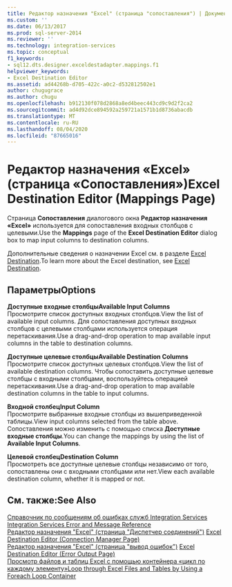 ```yaml
---
title: Редактор назначения "Excel" (страница "сопоставления") | Документация Майкрософт
ms.custom: ''
ms.date: 06/13/2017
ms.prod: sql-server-2014
ms.reviewer: ''
ms.technology: integration-services
ms.topic: conceptual
f1_keywords:
- sql12.dts.designer.exceldestadapter.mappings.f1
helpviewer_keywords:
- Excel Destination Editor
ms.assetid: ad44268b-d705-422c-a0c2-d532812502e1
author: chugugrace
ms.author: chugu
ms.openlocfilehash: b912130f078d2868a8ed4beec443cd9c9d2f2ca2
ms.sourcegitcommit: ad4d92dce894592a259721a1571b1d8736abacdb
ms.translationtype: MT
ms.contentlocale: ru-RU
ms.lasthandoff: 08/04/2020
ms.locfileid: "87665016"
---
```

# <a name="excel-destination-editor-mappings-page"></a><span data-ttu-id="fc724-102">Редактор назначения «Excel» (страница «Сопоставления»)</span><span class="sxs-lookup"><span data-stu-id="fc724-102">Excel Destination Editor (Mappings Page)</span></span>
  <span data-ttu-id="fc724-103">Страница **Сопоставления** диалогового окна **Редактор назначения «Excel»** используется для сопоставления входных столбцов с целевыми.</span><span class="sxs-lookup"><span data-stu-id="fc724-103">Use the **Mappings** page of the **Excel Destination Editor** dialog box to map input columns to destination columns.</span></span>  
  
 <span data-ttu-id="fc724-104">Дополнительные сведения о назначении Excel см. в разделе [Excel Destination](data-flow/excel-destination.md).</span><span class="sxs-lookup"><span data-stu-id="fc724-104">To learn more about the Excel destination, see [Excel Destination](data-flow/excel-destination.md).</span></span>  
  
## <a name="options"></a><span data-ttu-id="fc724-105">Параметры</span><span class="sxs-lookup"><span data-stu-id="fc724-105">Options</span></span>  
 <span data-ttu-id="fc724-106">**Доступные входные столбцы**</span><span class="sxs-lookup"><span data-stu-id="fc724-106">**Available Input Columns**</span></span>  
 <span data-ttu-id="fc724-107">Просмотрите список доступных входных столбцов.</span><span class="sxs-lookup"><span data-stu-id="fc724-107">View the list of available input columns.</span></span> <span data-ttu-id="fc724-108">Для сопоставления доступных входных столбцов с целевыми столбцами используется операция перетаскивания.</span><span class="sxs-lookup"><span data-stu-id="fc724-108">Use a drag-and-drop operation to map available input columns in the table to destination columns.</span></span>  
  
 <span data-ttu-id="fc724-109">**Доступные целевые столбцы**</span><span class="sxs-lookup"><span data-stu-id="fc724-109">**Available Destination Columns**</span></span>  
 <span data-ttu-id="fc724-110">Просмотрите список доступных целевых столбцов.</span><span class="sxs-lookup"><span data-stu-id="fc724-110">View the list of available destination columns.</span></span> <span data-ttu-id="fc724-111">Чтобы сопоставить доступные целевые столбцы с входными столбцами, воспользуйтесь операцией перетаскивания.</span><span class="sxs-lookup"><span data-stu-id="fc724-111">Use a drag-and-drop operation to map available destination columns in the table to input columns.</span></span>  
  
 <span data-ttu-id="fc724-112">**Входной столбец**</span><span class="sxs-lookup"><span data-stu-id="fc724-112">**Input Column**</span></span>  
 <span data-ttu-id="fc724-113">Просмотрите выбранные входные столбцы из вышеприведенной таблицы.</span><span class="sxs-lookup"><span data-stu-id="fc724-113">View input columns selected from the table above.</span></span> <span data-ttu-id="fc724-114">Сопоставления можно изменить с помощью списка **Доступные входные столбцы**.</span><span class="sxs-lookup"><span data-stu-id="fc724-114">You can change the mappings by using the list of **Available Input Columns**.</span></span>  
  
 <span data-ttu-id="fc724-115">**Целевой столбец**</span><span class="sxs-lookup"><span data-stu-id="fc724-115">**Destination Column**</span></span>  
 <span data-ttu-id="fc724-116">Просмотреть все доступные целевые столбцы независимо от того, сопоставлены они с входными столбцами или нет.</span><span class="sxs-lookup"><span data-stu-id="fc724-116">View each available destination column, whether it is mapped or not.</span></span>  
  
## <a name="see-also"></a><span data-ttu-id="fc724-117">См. также:</span><span class="sxs-lookup"><span data-stu-id="fc724-117">See Also</span></span>  
 <span data-ttu-id="fc724-118">[Справочник по сообщениям об ошибках служб Integration Services](../../2014/integration-services/integration-services-error-and-message-reference.md) </span><span class="sxs-lookup"><span data-stu-id="fc724-118">[Integration Services Error and Message Reference](../../2014/integration-services/integration-services-error-and-message-reference.md) </span></span>  
 <span data-ttu-id="fc724-119">[Редактор назначения "Excel" &#40;страница "Диспетчер соединений"&#41;](../../2014/integration-services/excel-destination-editor-connection-manager-page.md) </span><span class="sxs-lookup"><span data-stu-id="fc724-119">[Excel Destination Editor &#40;Connection Manager Page&#41;](../../2014/integration-services/excel-destination-editor-connection-manager-page.md) </span></span>  
 <span data-ttu-id="fc724-120">[Редактор назначения "Excel" &#40;страница "вывод ошибок"&#41;](../../2014/integration-services/excel-destination-editor-error-output-page.md) </span><span class="sxs-lookup"><span data-stu-id="fc724-120">[Excel Destination Editor &#40;Error Output Page&#41;](../../2014/integration-services/excel-destination-editor-error-output-page.md) </span></span>  
 [<span data-ttu-id="fc724-121">Просмотр файлов и таблиц Excel с помощью контейнера «цикл по каждому элементу»</span><span class="sxs-lookup"><span data-stu-id="fc724-121">Loop through Excel Files and Tables by Using a Foreach Loop Container</span></span>](control-flow/foreach-loop-container.md)  
  
  
